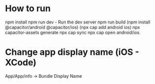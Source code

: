 # How to run

npm install
npm run dev - Run the dev server
npm run build
(npm install @capacitor/android @capacitor/ios)
(npx cap add android ios)
npx capacitor-assets generate
npx cap sync
npx cap open android/ios

# Change app display name (iOS - XCode)
App/App/info -> Bundle Display Name




